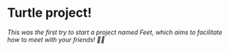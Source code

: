 # Turtle project!

*This was the first try to start a project named Feet, which aims to facilitate how to meet with your friends! 👨‍💻*
